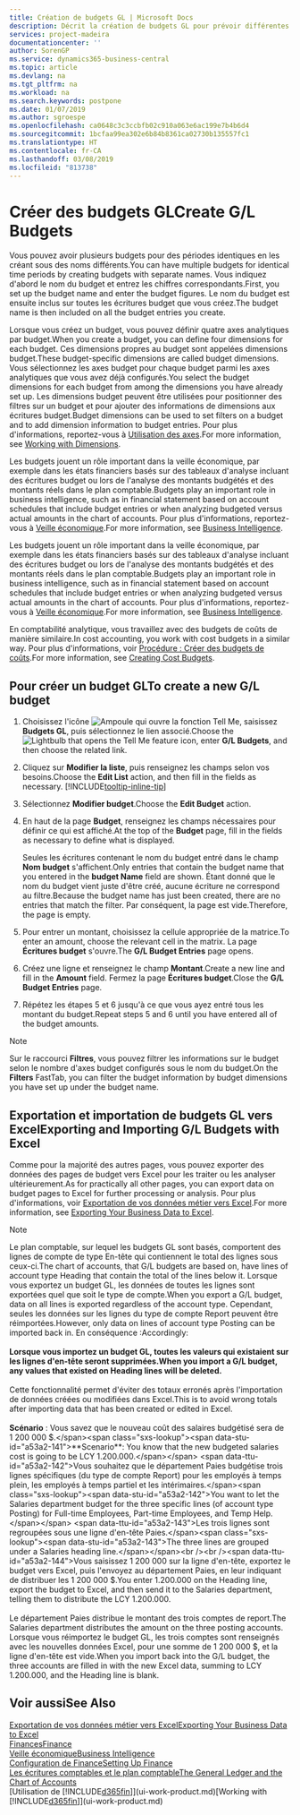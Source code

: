 ```yaml
---
title: Création de budgets GL | Microsoft Docs
description: Décrit la création de budgets GL pour prévoir différentes activités financières et affecter des dimensions à des fins de veille économique.
services: project-madeira
documentationcenter: ''
author: SorenGP
ms.service: dynamics365-business-central
ms.topic: article
ms.devlang: na
ms.tgt_pltfrm: na
ms.workload: na
ms.search.keywords: postpone
ms.date: 01/07/2019
ms.author: sgroespe
ms.openlocfilehash: ca0648c3c3ccbfb02c910a063e6ac199e7b4b6d4
ms.sourcegitcommit: 1bcfaa99ea302e6b84b8361ca02730b135557fc1
ms.translationtype: HT
ms.contentlocale: fr-CA
ms.lasthandoff: 03/08/2019
ms.locfileid: "813738"
---
```

# <a name="create-gl-budgets"></a><span data-ttu-id="a53a2-103">Créer des budgets GL</span><span class="sxs-lookup"><span data-stu-id="a53a2-103">Create G/L Budgets</span></span>
<span data-ttu-id="a53a2-104">Vous pouvez avoir plusieurs budgets pour des périodes identiques en les créant sous des noms différents.</span><span class="sxs-lookup"><span data-stu-id="a53a2-104">You can have multiple budgets for identical time periods by creating budgets with separate names.</span></span> <span data-ttu-id="a53a2-105">Vous indiquez d'abord le nom du budget et entrez les chiffres correspondants.</span><span class="sxs-lookup"><span data-stu-id="a53a2-105">First, you set up the budget name and enter the budget figures.</span></span> <span data-ttu-id="a53a2-106">Le nom du budget est ensuite inclus sur toutes les écritures budget que vous créez.</span><span class="sxs-lookup"><span data-stu-id="a53a2-106">The budget name is then included on all the budget entries you create.</span></span>  

 <span data-ttu-id="a53a2-107">Lorsque vous créez un budget, vous pouvez définir quatre axes analytiques par budget.</span><span class="sxs-lookup"><span data-stu-id="a53a2-107">When you create a budget, you can define four dimensions for each budget.</span></span> <span data-ttu-id="a53a2-108">Ces dimensions propres au budget sont appelées dimensions budget.</span><span class="sxs-lookup"><span data-stu-id="a53a2-108">These budget-specific dimensions are called budget dimensions.</span></span> <span data-ttu-id="a53a2-109">Vous sélectionnez les axes budget pour chaque budget parmi les axes analytiques que vous avez déjà configurés.</span><span class="sxs-lookup"><span data-stu-id="a53a2-109">You select the budget dimensions for each budget from among the dimensions you have already set up.</span></span> <span data-ttu-id="a53a2-110">Les dimensions budget peuvent être utilisées pour positionner des filtres sur un budget et pour ajouter des informations de dimensions aux écritures budget.</span><span class="sxs-lookup"><span data-stu-id="a53a2-110">Budget dimensions can be used to set filters on a budget and to add dimension information to budget entries.</span></span> <span data-ttu-id="a53a2-111">Pour plus d'informations, reportez-vous à [Utilisation des axes](finance-dimensions.md).</span><span class="sxs-lookup"><span data-stu-id="a53a2-111">For more information, see [Working with Dimensions](finance-dimensions.md).</span></span>

 <span data-ttu-id="a53a2-112">Les budgets jouent un rôle important dans la veille économique, par exemple dans les états financiers basés sur des tableaux d'analyse incluant des écritures budget ou lors de l'analyse des montants budgétés et des montants réels dans le plan comptable.</span><span class="sxs-lookup"><span data-stu-id="a53a2-112">Budgets play an important role in business intelligence, such as in financial statement based on account schedules that include budget entries or when analyzing budgeted versus actual amounts in the chart of accounts.</span></span> <span data-ttu-id="a53a2-113">Pour plus d'informations, reportez-vous à [Veille économique](bi.md).</span><span class="sxs-lookup"><span data-stu-id="a53a2-113">For more information, see [Business Intelligence](bi.md).</span></span>

 <span data-ttu-id="a53a2-114">Les budgets jouent un rôle important dans la veille économique, par exemple dans les états financiers basés sur des tableaux d'analyse incluant des écritures budget ou lors de l'analyse des montants budgétés et des montants réels dans le plan comptable.</span><span class="sxs-lookup"><span data-stu-id="a53a2-114">Budgets play an important role in business intelligence, such as in financial statement based on account schedules that include budget entries or when analyzing budgeted versus actual amounts in the chart of accounts.</span></span> <span data-ttu-id="a53a2-115">Pour plus d'informations, reportez-vous à [Veille économique](bi.md).</span><span class="sxs-lookup"><span data-stu-id="a53a2-115">For more information, see [Business Intelligence](bi.md).</span></span>

<span data-ttu-id="a53a2-116">En comptabilité analytique, vous travaillez avec des budgets de coûts de manière similaire.</span><span class="sxs-lookup"><span data-stu-id="a53a2-116">In cost accounting, you work with cost budgets in a similar way.</span></span> <span data-ttu-id="a53a2-117">Pour plus d'informations, voir [Procédure : Créer des budgets de coûts](finance-create-cost-budgets.md).</span><span class="sxs-lookup"><span data-stu-id="a53a2-117">For more information, see [Creating Cost Budgets](finance-create-cost-budgets.md).</span></span>    

## <a name="to-create-a-new-gl-budget"></a><span data-ttu-id="a53a2-118">Pour créer un budget GL</span><span class="sxs-lookup"><span data-stu-id="a53a2-118">To create a new G/L budget</span></span>  
1. <span data-ttu-id="a53a2-119">Choisissez l'icône ![Ampoule qui ouvre la fonction Tell Me](media/ui-search/search_small.png "Dites-moi ce que vous voulez faire"), saisissez **Budgets GL**, puis sélectionnez le lien associé.</span><span class="sxs-lookup"><span data-stu-id="a53a2-119">Choose the ![Lightbulb that opens the Tell Me feature](media/ui-search/search_small.png "Tell me what you want to do") icon, enter **G/L Budgets**, and then choose the related link.</span></span>  
2. <span data-ttu-id="a53a2-120">Cliquez sur **Modifier la liste**, puis renseignez les champs selon vos besoins.</span><span class="sxs-lookup"><span data-stu-id="a53a2-120">Choose the **Edit List** action, and then fill in the fields as necessary.</span></span> [!INCLUDE[tooltip-inline-tip](includes/tooltip-inline-tip_md.md)]  
3. <span data-ttu-id="a53a2-121">Sélectionnez **Modifier budget**.</span><span class="sxs-lookup"><span data-stu-id="a53a2-121">Choose the **Edit Budget** action.</span></span>
4. <span data-ttu-id="a53a2-122">En haut de la page **Budget**, renseignez les champs nécessaires pour définir ce qui est affiché.</span><span class="sxs-lookup"><span data-stu-id="a53a2-122">At the top of the **Budget** page, fill in the fields as necessary to define what is displayed.</span></span>  

    <span data-ttu-id="a53a2-123">Seules les écritures contenant le nom du budget entré dans le champ **Nom budget** s'affichent.</span><span class="sxs-lookup"><span data-stu-id="a53a2-123">Only entries that contain the budget name that you entered in the **budget Name** field are shown.</span></span> <span data-ttu-id="a53a2-124">Étant donné que le nom du budget vient juste d'être créé, aucune écriture ne correspond au filtre.</span><span class="sxs-lookup"><span data-stu-id="a53a2-124">Because the budget name has just been created, there are no entries that match the filter.</span></span> <span data-ttu-id="a53a2-125">Par conséquent, la page est vide.</span><span class="sxs-lookup"><span data-stu-id="a53a2-125">Therefore, the page is empty.</span></span>  
5. <span data-ttu-id="a53a2-126">Pour entrer un montant, choisissez la cellule appropriée de la matrice.</span><span class="sxs-lookup"><span data-stu-id="a53a2-126">To enter an amount, choose the relevant cell in the matrix.</span></span> <span data-ttu-id="a53a2-127">La page **Écritures budget** s'ouvre.</span><span class="sxs-lookup"><span data-stu-id="a53a2-127">The **G/L Budget Entries** page opens.</span></span>  
6. <span data-ttu-id="a53a2-128">Créez une ligne et renseignez le champ **Montant**.</span><span class="sxs-lookup"><span data-stu-id="a53a2-128">Create a new line and fill in the **Amount** field.</span></span> <span data-ttu-id="a53a2-129">Fermez la page **Écritures budget**.</span><span class="sxs-lookup"><span data-stu-id="a53a2-129">Close the **G/L Budget Entries** page.</span></span>  
7. <span data-ttu-id="a53a2-130">Répétez les étapes 5 et 6 jusqu'à ce que vous ayez entré tous les montant du budget.</span><span class="sxs-lookup"><span data-stu-id="a53a2-130">Repeat steps 5 and 6 until you have entered all of the budget amounts.</span></span>  

> [!NOTE]  
>  <span data-ttu-id="a53a2-131">Sur le raccourci **Filtres**, vous pouvez filtrer les informations sur le budget selon le nombre d'axes budget configurés sous le nom du budget.</span><span class="sxs-lookup"><span data-stu-id="a53a2-131">On the **Filters** FastTab, you can filter the budget information by budget dimensions you have set up under the budget name.</span></span>

## <a name="exporting-and-importing-gl-budgets-with-excel"></a><span data-ttu-id="a53a2-132">Exportation et importation de budgets GL vers Excel</span><span class="sxs-lookup"><span data-stu-id="a53a2-132">Exporting and Importing G/L Budgets with Excel</span></span>
<span data-ttu-id="a53a2-133">Comme pour la majorité des autres pages, vous pouvez exporter des données des pages de budget vers Excel pour les traiter ou les analyser ultérieurement.</span><span class="sxs-lookup"><span data-stu-id="a53a2-133">As for practically all other pages, you can export data on budget pages to Excel for further processing or analysis.</span></span> <span data-ttu-id="a53a2-134">Pour plus d'informations, voir [Exportation de vos données métier vers Excel](about-export-data.md).</span><span class="sxs-lookup"><span data-stu-id="a53a2-134">For more information, see [Exporting Your Business Data to Excel](about-export-data.md).</span></span>

> [!NOTE]
> <span data-ttu-id="a53a2-135">Le plan comptable, sur lequel les budgets GL sont basés, comportent des lignes de compte de type En-tête qui contiennent le total des lignes sous ceux-ci.</span><span class="sxs-lookup"><span data-stu-id="a53a2-135">The chart of accounts, that G/L budgets are based on, have lines of account type Heading that contain the total of the lines below it.</span></span> <span data-ttu-id="a53a2-136">Lorsque vous exportez un budget GL, les données de toutes les lignes sont exportées quel que soit le type de compte.</span><span class="sxs-lookup"><span data-stu-id="a53a2-136">When you export a G/L budget, data on all lines is exported regardless of the account type.</span></span> <span data-ttu-id="a53a2-137">Cependant, seules les données sur les lignes du type de compte Report peuvent être réimportées.</span><span class="sxs-lookup"><span data-stu-id="a53a2-137">However, only data on lines of account type Posting can be imported back in.</span></span> <span data-ttu-id="a53a2-138">En conséquence :</span><span class="sxs-lookup"><span data-stu-id="a53a2-138">Accordingly:</span></span> <br /><br /> <span data-ttu-id="a53a2-139">**Lorsque vous importez un budget GL, toutes les valeurs qui existaient sur les lignes d'en-tête seront supprimées.**</span><span class="sxs-lookup"><span data-stu-id="a53a2-139">**When you import a G/L budget, any values that existed on Heading lines will be deleted.**</span></span> <br /><br /> <span data-ttu-id="a53a2-140">Cette fonctionnalité permet d'éviter des totaux erronés après l'importation de données créées ou modifiées dans Excel.</span><span class="sxs-lookup"><span data-stu-id="a53a2-140">This is to avoid wrong totals after importing data that has been created or edited in Excel.</span></span><br /><br /> <span data-ttu-id="a53a2-141">**Scénario** : Vous savez que le nouveau coût des salaires budgétisé sera de 1 200 000 $.</span><span class="sxs-lookup"><span data-stu-id="a53a2-141">**Scenario**: You know that the new budgeted salaries cost is going to be LCY 1.200.000.</span></span> <span data-ttu-id="a53a2-142">Vous souhaitez que le département Paies budgétise trois lignes spécifiques (du type de compte Report) pour les employés à temps plein, les employés à temps partiel et les intérimaires.</span><span class="sxs-lookup"><span data-stu-id="a53a2-142">You want to let the Salaries department budget for the three specific lines (of account type Posting) for Full-time Employees, Part-time Employees, and Temp Help.</span></span> <span data-ttu-id="a53a2-143">Les trois lignes sont regroupées sous une ligne d'en-tête Paies.</span><span class="sxs-lookup"><span data-stu-id="a53a2-143">The three lines are grouped under a Salaries heading line.</span></span><br /><br /><span data-ttu-id="a53a2-144">Vous saisissez 1 200 000 sur la ligne d'en-tête, exportez le budget vers Excel, puis l'envoyez au département Paies, en leur indiquant de distribuer les 1 200 000 $.</span><span class="sxs-lookup"><span data-stu-id="a53a2-144">You enter 1.200.000 on the Heading line, export the budget to Excel, and then send it to the Salaries department, telling them to distribute the LCY 1.200.000.</span></span><br /><br /> <span data-ttu-id="a53a2-145">Le département Paies distribue le montant des trois comptes de report.</span><span class="sxs-lookup"><span data-stu-id="a53a2-145">The Salaries department distributes the amount on the three posting accounts.</span></span> <span data-ttu-id="a53a2-146">Lorsque vous réimportez le budget GL, les trois comptes sont renseignés avec les nouvelles données Excel, pour une somme de 1 200 000 $, et la ligne d'en-tête est vide.</span><span class="sxs-lookup"><span data-stu-id="a53a2-146">When you import back into the G/L budget, the three accounts are filled in with the new Excel data, summing to LCY 1.200.000, and the Heading line is blank.</span></span>

## <a name="see-also"></a><span data-ttu-id="a53a2-147">Voir aussi</span><span class="sxs-lookup"><span data-stu-id="a53a2-147">See Also</span></span>
[<span data-ttu-id="a53a2-148">Exportation de vos données métier vers Excel</span><span class="sxs-lookup"><span data-stu-id="a53a2-148">Exporting Your Business Data to Excel</span></span>](about-export-data.md)  
[<span data-ttu-id="a53a2-149">Finances</span><span class="sxs-lookup"><span data-stu-id="a53a2-149">Finance</span></span>](finance.md)  
[<span data-ttu-id="a53a2-150">Veille économique</span><span class="sxs-lookup"><span data-stu-id="a53a2-150">Business Intelligence</span></span>](bi.md)  
[<span data-ttu-id="a53a2-151">Configuration de Finance</span><span class="sxs-lookup"><span data-stu-id="a53a2-151">Setting Up Finance</span></span>](finance-setup-finance.md)  
[<span data-ttu-id="a53a2-152">Les écritures comptables et le plan comptable</span><span class="sxs-lookup"><span data-stu-id="a53a2-152">The General Ledger and the Chart of Accounts</span></span>](finance-general-ledger.md)  
<span data-ttu-id="a53a2-153">[Utilisation de [!INCLUDE[d365fin](includes/d365fin_md.md)]](ui-work-product.md)</span><span class="sxs-lookup"><span data-stu-id="a53a2-153">[Working with [!INCLUDE[d365fin](includes/d365fin_md.md)]](ui-work-product.md)</span></span>  
